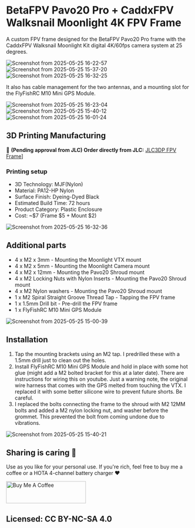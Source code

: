 # BetaFPV Pavo20 Pro + CaddxFPV Walksnail Moonlight 4K FPV Frame

A custom FPV frame designed for the BetaFPV Pavo20 Pro frame with the CaddxFPV Walksnail Moonlight Kit digital 4K/60fps camera system at 25 degrees.

![Screenshot from 2025-05-25 16-22-57](https://github.com/user-attachments/assets/49e8fc0f-76c6-4e42-a41d-169d48c86763)
![Screenshot from 2025-05-25 15-37-20](https://github.com/user-attachments/assets/871798e0-5af4-490c-946f-824bf2888cec)
![Screenshot from 2025-05-25 16-32-25](https://github.com/user-attachments/assets/80011193-4dd7-48e0-875f-f4664dde51d3)

It also has cable management for the two antennas, and a mounting slot for the FlyFishRC M10 Mini GPS Module.

![Screenshot from 2025-05-25 16-23-04](https://github.com/user-attachments/assets/0672199a-b2b3-4d30-a958-df8de94f7ec3)
![Screenshot from 2025-05-25 15-40-12](https://github.com/user-attachments/assets/a7d0a7f8-9c30-4903-9ea7-376b4c2cbbc6)
![Screenshot from 2025-05-25 16-01-24](https://github.com/user-attachments/assets/a5a82acb-1acf-46d4-b96f-8ff7d0a0f369)

## 3D Printing Manufacturing

🔗 **(Pending approval from JLC) Order directly from JLC:** [JLC3DP FPV Frame](https://jlc3dp.com/3d-models/detail/MX11062-BetaFPV-Pavo20-Pro-Whoop-+-CaddxFPV-Walksnail-Moonlight-4K-FPV-Frame)]

### Printing setup
- 3D Technology: MJF(Nylon)
- Material: PA12-HP Nylon
- Surface Finish: Dyeing-Dyed Black
- Estimated Build Time: 72 hours
- Product Category: Plastic Enclosure
- Cost: ~$7 (Frame $5 + Mount $2)

![Screenshot from 2025-05-25 16-32-36](https://github.com/user-attachments/assets/04d32c89-c08f-4a61-8912-931573884697)

## Additional parts

- 4 x M2 x 3mm - Mounting the Moonlight VTX mount
- 4 x M2 x 5mm - Mounting the Moonlight Camera mount
- 4 x M2 x 12mm - Mounting the Pavo20 Shroud mount
- 4 x M2 Locking Nuts with Nylon Inserts - Mounting the Pavo20 Shroud mount
- 4 x M2 Nylon washers - Mounting the Pavo20 Shroud mount
- 1 x M2 Spiral Straight Groove Thread Tap - Tapping the FPV frame
- 1 x 1.5mm Drill bit - Pre-drill the FPV frame
- 1 x FlyFishRC M10 Mini GPS Module

![Screenshot from 2025-05-25 15-00-39](https://github.com/user-attachments/assets/cdf716fa-2613-408e-bb09-a39e6e50d1c8)

## Installation

1. Tap the mounting brackets using an M2 tap. I predrilled these with a 1.5mm drill just to clean out the holes.
2. Install FlyFishRC M10 Mini GPS Module and hold in place with some hot glue (might add a M2 bolted bracket for this at a later date). There are instructions for wiring this on youtube. Just a warning note, the original wire harness that comes with the GPS melted from touching the VTX. I replaced it with some better silicone wire to prevent future shorts. Be careful.
3. I replaced the bolts connecting the frame to the shroud with M2 12MM bolts and added a M2 nylon locking nut, and washer before the grommet. This prevented the bolt from coming undone due to vibrations. 


![Screenshot from 2025-05-25 15-40-21](https://github.com/user-attachments/assets/fa9e4c8d-42d6-4a2c-9720-42cd6180518e)

## Sharing is caring :helicopter:

Use as you like for your personal use. If you're rich, feel free to buy me a coffee or a HOTA 4-channel battery charger ❤️

<a href="https://www.buymeacoffee.com/orcamick" target="_blank"><img src="https://cdn.buymeacoffee.com/buttons/v2/default-yellow.png" alt="Buy Me A Coffee" style="height: 60px !important;width: 217px !important;" ></a>

## Licensed: CC BY-NC-SA 4.0
